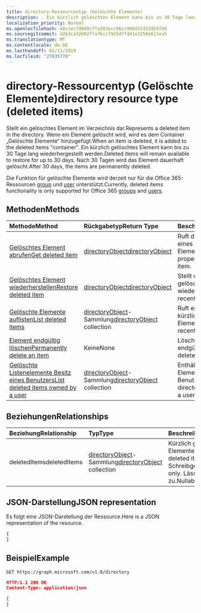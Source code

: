 ```yaml
---
title: directory-Ressourcentyp (Gelöschte Elemente)
description: . Ein kürzlich gelöschtes Element kann bis zu 30 Tage lang wiederhergestellt werden. Nach 30 Tagen wird das Element dauerhaft gelöscht.
localization_priority: Normal
ms.openlocfilehash: e8ccecfd0d8cffa383ecc96cc908d31452db5fb0
ms.sourcegitcommit: d2b3ca32602ffa76cc7925d7f4d1e2258e611ea5
ms.translationtype: MT
ms.contentlocale: de-DE
ms.lasthandoff: 01/11/2019
ms.locfileid: "27835770"
---
```

# <a name="directory-resource-type-deleted-items"></a><span data-ttu-id="af99b-105">directory-Ressourcentyp (Gelöschte Elemente)</span><span class="sxs-lookup"><span data-stu-id="af99b-105">directory resource type (deleted items)</span></span>

<span data-ttu-id="af99b-106">Stellt ein gelöschtes Element im Verzeichnis dar.</span><span class="sxs-lookup"><span data-stu-id="af99b-106">Represents a deleted item in the directory.</span></span> <span data-ttu-id="af99b-107">Wenn ein Element gelöscht wird, wird es dem Container „Gelöschte Elemente“ hinzugefügt.</span><span class="sxs-lookup"><span data-stu-id="af99b-107">When an item is deleted, it is added to the deleted items "container".</span></span> <span data-ttu-id="af99b-108">Ein kürzlich gelöschtes Element kann bis zu 30 Tage lang wiederhergestellt werden.</span><span class="sxs-lookup"><span data-stu-id="af99b-108">Deleted items will remain available to restore for up to 30 days.</span></span> <span data-ttu-id="af99b-109">Nach 30 Tagen wird das Element dauerhaft gelöscht.</span><span class="sxs-lookup"><span data-stu-id="af99b-109">After 30 days, the items are permanently deleted.</span></span>

<span data-ttu-id="af99b-110">Die Funktion für gelöschte Elemente wird derzeit nur für die Office 365-Ressourcen [group](group.md) und [user](users.md) unterstützt.</span><span class="sxs-lookup"><span data-stu-id="af99b-110">Currently, deleted items functionality is only supported for Office 365 [groups](group.md) and [users](users.md).</span></span>

## <a name="methods"></a><span data-ttu-id="af99b-111">Methoden</span><span class="sxs-lookup"><span data-stu-id="af99b-111">Methods</span></span>

| <span data-ttu-id="af99b-112">Methode</span><span class="sxs-lookup"><span data-stu-id="af99b-112">Method</span></span>         | <span data-ttu-id="af99b-113">Rückgabetyp</span><span class="sxs-lookup"><span data-stu-id="af99b-113">Return Type</span></span> | <span data-ttu-id="af99b-114">Beschreibung</span><span class="sxs-lookup"><span data-stu-id="af99b-114">Description</span></span> |
|:---------------|:------------|:------------|
|[<span data-ttu-id="af99b-115">Gelöschtes Element abrufen</span><span class="sxs-lookup"><span data-stu-id="af99b-115">Get deleted item</span></span>](../api/directory-deleteditems-get.md) | [<span data-ttu-id="af99b-116">directoryObject</span><span class="sxs-lookup"><span data-stu-id="af99b-116">directoryObject</span></span>](directoryobject.md) | <span data-ttu-id="af99b-117">Ruft die Eigenschaften eines gelöschten Elements ab.</span><span class="sxs-lookup"><span data-stu-id="af99b-117">Gets the properties of a deleted item.</span></span> |
|[<span data-ttu-id="af99b-118">Gelöschtes Element wiederherstellen</span><span class="sxs-lookup"><span data-stu-id="af99b-118">Restore deleted item</span></span>](../api/directory-deleteditems-restore.md) |[<span data-ttu-id="af99b-119">directoryObject</span><span class="sxs-lookup"><span data-stu-id="af99b-119">directoryObject</span></span>](directoryobject.md)| <span data-ttu-id="af99b-120">Stellt ein kürzlich gelöschtes Element wieder her.</span><span class="sxs-lookup"><span data-stu-id="af99b-120">Restores a recently deleted item.</span></span> |
|[<span data-ttu-id="af99b-121">Gelöschte Elemente auflisten</span><span class="sxs-lookup"><span data-stu-id="af99b-121">List deleted items</span></span>](../api/directory-deleteditems-list.md) |<span data-ttu-id="af99b-122">[directoryObject](directoryobject.md)-Sammlung</span><span class="sxs-lookup"><span data-stu-id="af99b-122">[directoryObject](directoryobject.md) collection</span></span>| <span data-ttu-id="af99b-123">Ruft eine Liste der kürzlich gelöschten Elemente ab.</span><span class="sxs-lookup"><span data-stu-id="af99b-123">Gets a list of recently deleted items.</span></span> |
|[<span data-ttu-id="af99b-124">Element endgültig löschen</span><span class="sxs-lookup"><span data-stu-id="af99b-124">Permanently delete an item</span></span>](../api/directory-deleteditems-delete.md) | <span data-ttu-id="af99b-125">Keine</span><span class="sxs-lookup"><span data-stu-id="af99b-125">None</span></span> | <span data-ttu-id="af99b-126">Löscht ein Element endgültig.</span><span class="sxs-lookup"><span data-stu-id="af99b-126">Permanently deletes an item.</span></span> |
|[<span data-ttu-id="af99b-127">Gelöschte Listenelemente Besitz eines Benutzers</span><span class="sxs-lookup"><span data-stu-id="af99b-127">List deleted items owned by a user</span></span>](../api/directory-deleteditems-user-owned.md) | <span data-ttu-id="af99b-128">[directoryObject](directoryobject.md)-Sammlung</span><span class="sxs-lookup"><span data-stu-id="af99b-128">[directoryObject](directoryobject.md) collection</span></span> | <span data-ttu-id="af99b-129">Enthält Directory Elemente, die einem Benutzer gehören.</span><span class="sxs-lookup"><span data-stu-id="af99b-129">Lists directory items owned by a user.</span></span> |

## <a name="relationships"></a><span data-ttu-id="af99b-130">Beziehungen</span><span class="sxs-lookup"><span data-stu-id="af99b-130">Relationships</span></span>
| <span data-ttu-id="af99b-131">Beziehung</span><span class="sxs-lookup"><span data-stu-id="af99b-131">Relationship</span></span> | <span data-ttu-id="af99b-132">Typ</span><span class="sxs-lookup"><span data-stu-id="af99b-132">Type</span></span>   |<span data-ttu-id="af99b-133">Beschreibung</span><span class="sxs-lookup"><span data-stu-id="af99b-133">Description</span></span>|
|:---------------|:--------|:----------|
|<span data-ttu-id="af99b-134">deletedItems</span><span class="sxs-lookup"><span data-stu-id="af99b-134">deletedItems</span></span>|<span data-ttu-id="af99b-135">[directoryObject](directoryobject.md)-Sammlung</span><span class="sxs-lookup"><span data-stu-id="af99b-135">[directoryObject](directoryobject.md) collection</span></span>| <span data-ttu-id="af99b-136">Kürzlich gelöschte Elemente.</span><span class="sxs-lookup"><span data-stu-id="af99b-136">Recently deleted items.</span></span> <span data-ttu-id="af99b-137">Schreibgeschützt.</span><span class="sxs-lookup"><span data-stu-id="af99b-137">Read-only.</span></span> <span data-ttu-id="af99b-138">Lässt Nullwerte zu.</span><span class="sxs-lookup"><span data-stu-id="af99b-138">Nullable.</span></span>|

## <a name="json-representation"></a><span data-ttu-id="af99b-139">JSON-Darstellung</span><span class="sxs-lookup"><span data-stu-id="af99b-139">JSON representation</span></span>
<span data-ttu-id="af99b-140">Es folgt eine JSON-Darstellung der Ressource.</span><span class="sxs-lookup"><span data-stu-id="af99b-140">Here is a JSON representation of the resource.</span></span>

<!-- {
  "blockType": "resource",
  "baseType": "microsoft.graph.entity",
  "@odata.type": "microsoft.graph.directory"
}-->

```json
{
}
```

## <a name="example"></a><span data-ttu-id="af99b-141">Beispiel</span><span class="sxs-lookup"><span data-stu-id="af99b-141">Example</span></span>

<!--{"blockType": "request"}-->
```http
GET https://graph.microsoft.com/v1.0/directory
```

<!--{"blockType": "response", "truncated": true, "@odata.type": "microsoft.graph.directory"}-->
```json
HTTP/1.1 200 OK
Content-Type: application/json

{
}
```


<!-- uuid: 8fcb5dbc-d5aa-4681-8e31-b001d5168d79
2015-10-25 14:57:30 UTC -->
<!-- {
  "type": "#page.annotation",
  "description": "directory resource",
  "keywords": "",
  "section": "documentation",
  "tocPath": ""
}-->
